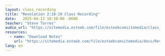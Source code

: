 ```yaml
---
layout: class_recording
title: "Revelation 2:18-29 Class Recording"
date:   2025-04-13 10:30:00 -0600
teacher: "Steve Torres"
audio_url: "https://sitemedia.esteeb.com/file/esteebcomsitemedia/class_recordings/Revelation/Revelation-2_18-29.mp3"
resources:
  - name: "Download Notes"
    url: "https://sitemedia.esteeb.com/file/esteebcomsitemedia/docs/Revelation/The+Morning+Star_+Christ's+Message+to+Thyatira+in+Revelation+2_18-29+(1).pdf"
lang: en
---
```

